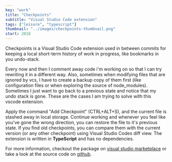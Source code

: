 ```yaml
---
key: "work"
title: "Checkpoints"
subtitle: "Visual Studio Code extension"
tags: ["leisure", "typescript"]
thumbnail: "../images/checkpoints-thumbnail.png"
start: 2018
---
```

Checkpoints is a Visual Studio Code extension used in between commits for keeping a local short-term history of work in progress, like bookmarks in you undo-stack.
<!-- end -->

Every now and then I comment away code i'm working on so that I can try rewriting it in a different way. Also, sometimes when modifying files that are ignored by vcs, I have to create a backup copy of them first (like configuration files or when exploring the source of node_modules). Sometimes I just want to go back to a previous state and notice that my undo stack is gone. These are the cases I am trying to solve with this vscode extension. 

Apply the command "Add Checkpoint" (CTRL+ALT+S), and the current file is stashed away in local storage. Continue working and whenever you feel like you've gone the wrong direction, you can restore the file to it's previous state. If you find old checkpoints, you can compare them with the current version (or any other checkpoint) using Visual Studio Codes diff view. The extension is written in **TypeScript** and has no dependencies.

For more information, checkout the package on [visual studio marketplace](https://marketplace.visualstudio.com/items?itemName=micnil.vscode-checkpoints) or take a look at the source code on [github](https://github.com/micnil/vscode-checkpoints).